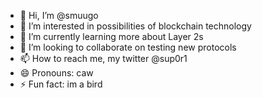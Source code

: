 - 👋 Hi, I’m @smuugo
- 👀 I’m interested in possibilities of blockchain technology
- 🌱 I’m currently learning more about Layer 2s
- 💞️ I’m looking to collaborate on testing new protocols
- 📫 How to reach me, my twitter @sup0r1
- 😄 Pronouns: caw
- ⚡ Fun fact: im a bird

<!---
smuugo/smuugo is a ✨ special ✨ repository because its `README.md` (this file) appears on your GitHub profile.
You can click the Preview link to take a look at your changes.
--->
